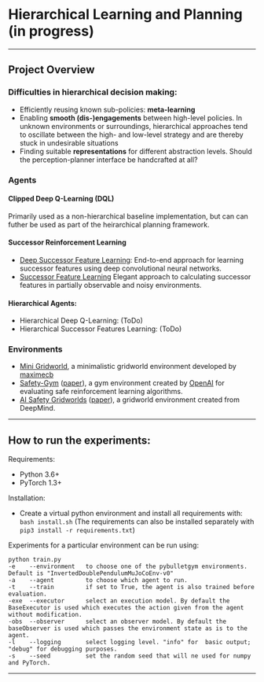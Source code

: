# Hierarchical Learning and Planning (in progress)

---

## Project Overview

### Difficulties in hierarchical decision making: 

* Efficiently reusing known sub-policies: __meta-learning__
* Enabling __smooth (dis-)engagements__ between high-level policies. In unknown environments or surroundings, hierarchical approaches tend to oscillate between the high- and low-level strategy 
and are thereby stuck in undesirable situations
* Finding suitable __representations__ for different abstraction levels. Should the perception-planner interface be handcrafted at all?
 
### Agents

#### Clipped Deep Q-Learning (DQL)
Primarily used as a non-hierarchical baseline implementation, but can can futher be used as part of the heirarchical planning framework.

#### Successor Reinforcement Learning
* [Deep Successor Feature Learning](https://arxiv.org/pdf/1606.02396.pdf): End-to-end approach for learning successor features using deep convolutional neural networks.
* [Successor Feature Learning](https://arxiv.org/pdf/1906.09480.pdf) Elegant approach to calculating successor features in partially observable and noisy environments.

#### Hierarchical Agents:
* Hierarchical Deep Q-Learning: (ToDo)
* Hierarchical Successor Features Learning: (ToDo)

### Environments
* [Mini Gridworld](https://github.com/maximecb/gym-minigrid), a minimalistic gridworld environment developed by [maximecb](https://pointersgonewild.com/about/)
* [Safety-Gym](https://github.com/openai/safety-gym) ([paper](https://cdn.openai.com/safexp-short.pdf)), a gym environment created by [OpenAI](https://openai.com/blog/safety-gym/) for evaluating safe reinforcement learning algorithms.
* [AI Safety Gridworlds](https://github.com/deepmind/ai-safety-gridworlds) ([paper](https://arxiv.org/pdf/1711.09883.pdf)), a gridworld environment created from DeepMind.

---

## How to run the experiments:

Requirements:
* Python 3.6+
* PyTorch 1.3+

Installation:
* Create a virtual python environment and install  all requirements with: `bash install.sh`
(The requirements can also be installed separately with `pip3 install -r requirements.txt`)

Experiments for a particular environment can be run using:

```
python train.py
-e    --environment   to choose one of the pybulletgym environments. Default is "InvertedDoublePendulumMuJoCoEnv-v0"
-a    --agent         to choose which agent to run.
-t    --train         if set to True, the agent is also trained before evaluation.
-exe  --executor      select an execution model. By default the BaseExecutor is used which executes the action given from the agent without modification.
-obs  --observer      select an observer model. By default the baseObserver is used which passes the environment state as is to the agent.
-l    --logging       select logging level. "info" for  basic output; "debug" for debugging purposes.
-s    --seed          set the random seed that will ne used for numpy and PyTorch.
```

---
